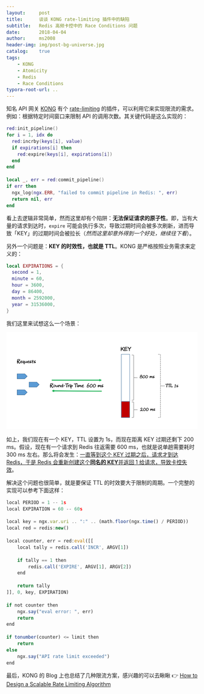 ```yaml
---
layout:     post
title:      谈谈 KONG rate-limiting 插件中的缺陷
subtitle:   Redis 高频卡控中的 Race Conditions 问题
date:       2018-04-04
author:     ms2008
header-img: img/post-bg-universe.jpg
catalog:    true
tags:
    - KONG
    - Atomicity
    - Redis
    - Race Conditions
typora-root-url: ..
---
```


知名 API 网关 [KONG][1] 有个 [rate-limiting][2] 的插件，可以利用它来实现限流的需求。例如：根据特定时间窗口来限制 API 的调用次数。其关键代码是这么实现的：

```lua
red:init_pipeline()
for i = 1, idx do
  red:incrby(keys[i], value)
  if expirations[i] then
    red:expire(keys[i], expirations[i])
  end
end

local _, err = red:commit_pipeline()
if err then
  ngx_log(ngx.ERR, "failed to commit pipeline in Redis: ", err)
  return nil, err
end
```

看上去逻辑非常简单，然而这里却有个陷阱：**无法保证请求的原子性**。即，当有大量的请求到达时，`expire` 可能会执行多次，导致过期时间会被多次刷新，进而导致「KEY」的过期时间会被拉长（*然而这里却意外得到一个好处，继续往下看*）。

另外一个问题是：**KEY 的时效性，也就是 TTL**。KONG 是严格按照业务需求来定义的：

```lua
local EXPIRATIONS = {
  second = 1,
  minute = 60,
  hour = 3600,
  day = 86400,
  month = 2592000,
  year = 31536000,
}
```

我们这里来试想这么一个场景：

![](/img/in-post/redis-rate-limit.png)

如上，我们现在有一个 KEY，TTL 设置为 1s，而现在距离 KEY 过期还剩下 200 ms。假设，现在有一个请求到 Redis 往返需要 600 ms，也就是说单趟需要耗时 300 ms 左右。那么将会发生：<u>一直等到这个 KEY 过期之后，请求才到达 Redis，于是 Redis 会重新创建这个**同名的 KEY**并返回 1 给请求，导致卡控失效</u>。

解决这个问题也很简单，就是要保证 TTL 的时效要大于限制的周期。一个完整的实现可以参考下面这样：

```js
local PERIOD = 1 -- 1s
local EXPIRATION = 60 -- 60s

local key = ngx.var.uri .. ":" .. (math.floor(ngx.time() / PERIOD))
local red = redis:new()

local counter, err = red:eval([[
    local tally = redis.call('INCR', ARGV[1])

    if tally == 1 then
        redis.call('EXPIRE', ARGV[1], ARGV[2])
    end

    return tally
]], 0, key, EXPIRATION)

if not counter then
    ngx.say("eval error: ", err)
    return
end

if tonumber(counter) <= limit then
    return
else
    ngx.say("API rate limit exceeded")
end
```

最后，KONG 的 Blog 上也总结了几种限流方案，感兴趣的可以去瞅瞅 👉 [How to Design a Scalable Rate Limiting Algorithm][3]

[1]: https://getkong.org/
[2]: https://getkong.org/plugins/rate-limiting/
[3]: https://konghq.com/blog/how-to-design-a-scalable-rate-limiting-algorithm/
